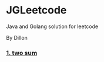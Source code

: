 # JGLeetcode
Java and Golang solution for leetcode

By Dillon

### [1. two sum](https://github.com/xiaochunyn/JGLeetcode/tree/master/two_sum)
